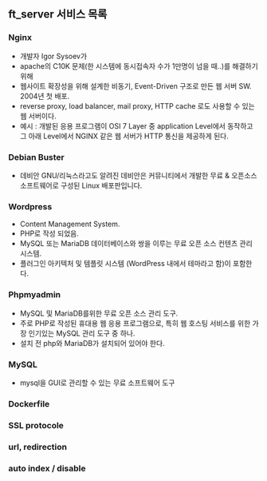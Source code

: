 ## ft_server 서비스 목록 

### Nginx
* 개발자 Igor Sysoev가
* apache의 C10K 문제(한 시스템에 동시접속자 수가 1만명이 넘을 때..)를 해결하기 위해
* 웹사이트 확장성을 위해 설계한 비동기, Event-Driven 구조로 만든 웹 서버 SW. 2004년 첫 배포.
* reverse proxy, load balancer, mail proxy, HTTP cache 로도 사용할 수 있는 웹 서버이다.
* 예시 : 개발된 응용 프로그램이 OSI 7 Layer 중 application Level에서 동작하고 그 아래 Level에서 NGINX 같은 웹 서버가 HTTP 통신을 제공하게 된다.

### Debian Buster
* 데비안 GNU/리눅스라고도 알려진 데비안은 커뮤니티에서 개발한 무료 & 오픈소스 소프트웨어로 구성된 Linux 배포판입니다.

### Wordpress
* Content Management System.
* PHP로 작성 되었음.
* MySQL 또는 MariaDB 데이터베이스와 쌍을 이루는 무료 오픈 소스 컨텐츠 관리 시스템.
* 플러그인 아키텍처 및 템플릿 시스템 (WordPress 내에서 테마라고 함)이 포함한다.

### Phpmyadmin
* MySQL 및 MariaDB를위한 무료 오픈 소스 관리 도구.
* 주로 PHP로 작성된 휴대용 웹 응용 프로그램으로, 특히 웹 호스팅 서비스를 위한 가장 인기있는 MySQL 관리 도구 중 하나.
* 설치 전 php와 MariaDB가 설치되어 있어야 한다. 


### MySQL
* mysql을 GUI로 관리할 수 있는 무료 소프트웨어 도구

### Dockerfile
### SSL protocole
### url, redirection
### auto index / disable



